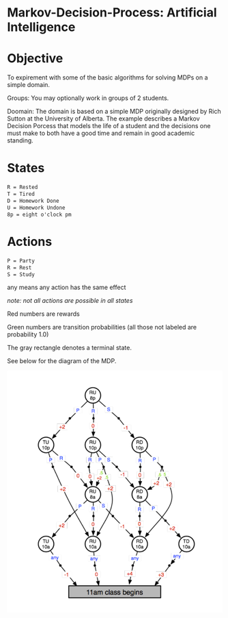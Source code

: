 # Markov-Decision-Process: Artificial Intelligence 

Objective
======
To expirement with some of the basic algorithms for solving MDPs on a simple domain.

Groups: You may optionally work in groups of 2 students.

Doomain: The domain is based on a simple MDP originally designed by Rich Sutton at the University of Alberta. The example describes a Markov Decision Porcess that models the life of a student and the decisions one must make to both have a good time and remain in good academic standing.

States
======
    R = Rested 
    T = Tired
    D = Homework Done
    U = Homework Undone
    8p = eight o'clock pm

Actions
======
    P = Party
    R = Rest
    S = Study
any means any action has the same effect



*note: not all actions are possible in all states*


Red numbers are rewards 


Green numbers are transition probabilities (all those not labeled are probability 1.0)


The gray rectangle denotes a terminal state.

See below for the diagram of the MDP.

![alt tag](Screenshots/Diagram.png "Diagram") 

